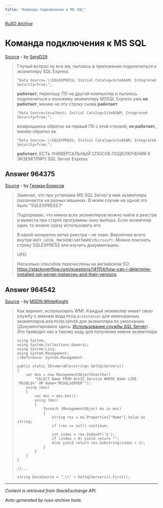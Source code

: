 ```yaml
---
title: "Команда подключения к MS SQL"
---
```

<p><i><a href="https://github.com/MSDN-WhiteKnight/ruso-archive/">RuSO Archive</a></i></p>
<h1>Команда подключения к MS SQL</h1>
<p><a href="https://ru.stackoverflow.com/questions/964230/%d0%9a%d0%be%d0%bc%d0%b0%d0%bd%d0%b4%d0%b0-%d0%bf%d0%be%d0%b4%d0%ba%d0%bb%d1%8e%d1%87%d0%b5%d0%bd%d0%b8%d1%8f-%d0%ba-ms-sql">Source</a> - by <a href="https://ru.stackoverflow.com/users/22253/sergd29">SergD29</a></p>
<blockquote>
<p>Глупый вопрос ну все же, пытаюсь в приложении подключиться к экземпляру SQL Express</p>

<pre><code>"Data Source=.\\SQLEXPRESS; Initial Catalog=SiteASAM; Integrated Security=True;";
</code></pre>

<p><strong>работает</strong>, переношу ПО на другой компьютер и пытаюсь подключиться к похожему экземпляру MSSQL Express уже <strong>не работает</strong>, меняю на эту строку снова <strong>работает</strong></p>

<pre><code>"Data Source=localhost; Initial Catalog=SiteASAM; Integrated Security=True;";
</code></pre>

<p>возвращаюсь обратно на первый ПК с этой строкой, <strong>не работает</strong>, меняю обратно на  </p>

<pre><code>"Data Source=.\\SQLEXPRESS; Initial Catalog=SiteASAM; Integrated Security=True;";
</code></pre>

<p><strong>работает</strong>, ЕСТЬ УНИВЕРСАЛЬНЫЙ СПОСОБ ПОДКЛЮЧЕНИЯ К ЭКЗЕМПЛЯРУ SQL Server Express</p>

</blockquote>
<h2>Answer 964375</h2>
<p><a href="https://ru.stackoverflow.com/a/964375/">Source</a> - by <a href="https://ru.stackoverflow.com/users/183614/%d0%93%d0%b5%d1%80%d0%bc%d0%b0%d0%bd-%d0%91%d0%be%d1%80%d0%b8%d1%81%d0%be%d0%b2">Герман Борисов</a></p>
<blockquote>
<p>Замечал, что при установке MS SQL Server'а имя экземпляра различается на разных машинах. В моем случае на одной это было "SQLEXPRESS.1"</p>

<p>Подозреваю, что имена всех экземпляров можно найти в реестре и вывести при старте программы окно выбора. Если экземпляр один, то можно сразу использовать его.</p>

<p>В какой конкретно ветке реестра - не знаю. Вероятнее всего внутри <code>HKEY_LOCAL_MACHINE\SOFTWARE\Microsoft</code>. Можно поискать строку SQLEXPRESS или изучить документацию.</p>

<p>UPD.</p>

<p>Несколько способов перечислены на английском SO: <a href="https://stackoverflow.com/questions/141154/how-can-i-determine-installed-sql-server-instances-and-their-versions">https://stackoverflow.com/questions/141154/how-can-i-determine-installed-sql-server-instances-and-their-versions</a></p>

</blockquote>
<h2>Answer 964542</h2>
<p><a href="https://ru.stackoverflow.com/a/964542/">Source</a> - by <a href="https://ru.stackoverflow.com/users/240512/msdn-whiteknight">MSDN.WhiteKnight</a></p>
<blockquote>
<p>Как вариант, использовать WMI. Каждый экземпляр имеет свою службу с именем вида <code>MSSQL$&lt;instance&gt;</code> для именованных экземпляров или <code>MSSQLSERVER</code> для экземпляра по умолчанию (Документировано здесь: <a href="https://docs.microsoft.com/ru-ru/sql/database-engine/configure-windows/manage-the-database-engine-services?view=sql-server-2017#using-the-sql-server-service" rel="nofollow noreferrer">Использование службы SQL Server</a>). Это приводит нас к такому коду для получения имени экземпляра:</p>

<pre><code>using System;
using System.Collections.Generic;
using System.Linq;
using System.Management;
//Reference: System.Management

public static IEnumerable&lt;string&gt; GetSqlServers()
{
    var mos = new ManagementObjectSearcher(
        "SELECT Name FROM Win32_Service WHERE Name LIKE 'MSSQL$%' OR Name='MSSQLSERVER'");
    using (mos)
    {
        var moc = mos.Get();
        using (moc)
        {
            foreach (ManagementObject mo in moc)
            {
                string res = mo.Properties["Name"].Value as string;
                if (res == null) continue;

                int index = res.IndexOf('$');
                if (index &lt; 0) yield return "";
                else yield return res.Substring(index + 1);
            }
        }
    }
}

//...

string DataSource = ".\\" + GetSqlServers().First();
</code></pre>

</blockquote>
<hr/>
<p><i>Content is retrieved from StackExchange API. </i></p>
<p><i>Auto-generated by ruso-archive tools. </i></p>
